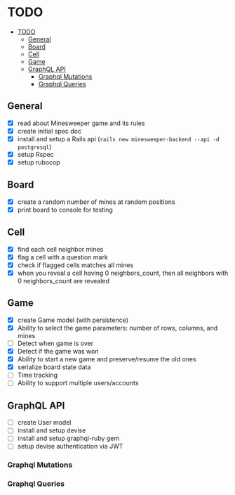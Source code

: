 # TODO

- [TODO](#todo)
  - [General](#general)
  - [Board](#board)
  - [Cell](#cell)
  - [Game](#game)
  - [GraphQL API](#graphql-api)
    - [Graphql Mutations](#graphql-mutations)
    - [Graphql Queries](#graphql-queries)
## General

- [x] read about Minesweeper game and its rules
- [x] create initial spec doc
- [x] install and setup a Rails api (`rails new minesweeper-backend --api -d postgresql`)
- [x] setup Rspec
- [x] setup rubocop

## Board

  - [x] create a random number of mines at random positions
  - [x] print board to console for testing
## Cell
  - [x] find each cell neighbor mines
  - [x] flag a cell with a question mark
  - [x] check if flagged cells matches all mines
  - [x] when you reveal a cell having 0 neighbors_count, then all neighbors with 0 neighbors_count are revealed
## Game

  - [x] create Game model (with persistence)
  - [x] Ability to select the game parameters: number of rows, columns, and mines
  - [ ] Detect when game is over
  - [x] Detect if the game was won
  - [x] Ability to start a new game and preserve/resume the old ones
  - [x] serialize board state data
  - [ ] Time tracking
  - [ ] Ability to support multiple users/accounts

## GraphQL API

  - [ ] create User model
  - [ ] install and setup devise
  - [ ] install and setup graphql-ruby gem
  - [ ] setup devise authentication via JWT

### Graphql Mutations

### Graphql Queries